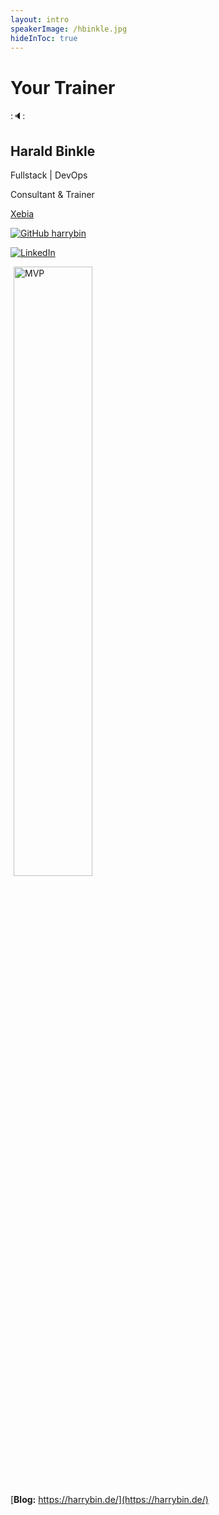 ```yaml
---
layout: intro
speakerImage: /hbinkle.jpg
hideInToc: true
---
```



# Your Trainer

::speaker::
<div class="grid grid-cols-2 gap-8">

<div class="mt-4">

## Harald Binkle

Fullstack | DevOps

Consultant & Trainer

[Xebia](https://xebia.com/)
</div>

<div class="grid grid-cols-2 gap-8">
<div>

[![GitHub](/icon-xebia-github.svg) harrybin](https://github.com/harrybin) 
</div>

<div>

 [![LinkedIn](/LinkedIn_icon.svg)](https://www.linkedin.com/in/harald-binkle)
</div>

<img src="/MVP_Badge.png" alt="MVP" style="width:50%; margin-left: 5px; height: auto; display:inline-block;vertical-align:middle;" />

[**Blog:** https://harrybin.de/](https://harrybin.de/) 
</div>


</div>

